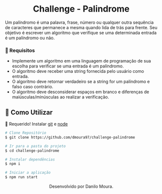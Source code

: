 <h1 align="center">Challenge - Palindrome</h1>

Um palíndromo é uma palavra, frase, número ou qualquer outra sequência de caracteres que
permanece a mesma quando lida de trás para frente. Seu objetivo é escrever um algoritmo
que verifique se uma determinada entrada é um palíndromo ou não.

### 📌 Requisitos
- Implemente um algoritmo em uma linguagem de programação de sua escolha para
verificar se uma entrada é um palíndromo.
- O algoritmo deve receber uma string fornecida pelo usuário como entrada.
- O algoritmo deve retornar verdadeiro se a string for um palíndromo e falso caso contrário.
- O algoritmo deve desconsiderar espaços em branco e diferenças de maiúsculas/minúsculas ao realizar a verificação.

<h2>👷 Como Utilizar</h2>

🚧 Requerido! Instalar [git](https://git-scm.com/) e [node](https://nodejs.org/en/) 

```bash
# Clone Repositório
$ git clone https://github.com/dmoura97/challenge-palindrome

# Ir para a pasta do projeto
$ cd challenge-palindrome

# Instalar dependências
$ npm i

# Iniciar a aplicação
$ npm run start
```
<p align="center">Desenvolvido por Danilo Moura.</p>